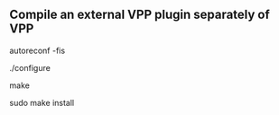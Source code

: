 Compile an external VPP plugin separately of VPP
--

autoreconf -fis  

./configure  

make  

sudo make install  

